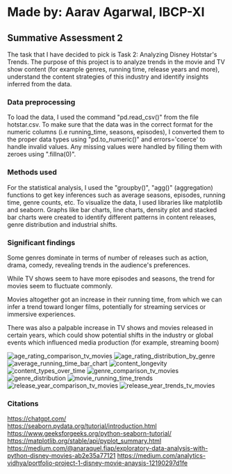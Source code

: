 # Made by: Aarav Agarwal, IBCP-XI
## Summative Assessment 2

The task that I have decided to pick is Task 2: Analyzing Disney Hotstar's Trends. The purpose of this project is to analyze trends in the movie and TV show content (for example genres, running time, release years and more), understand the content strategies of this industry and identify insights inferred from the data. <br/>

### Data preprocessing 
To load the data, I used the command "pd.read_csv()" from the file hotstar.csv. To make sure that the data was in the correct format for the numeric columns (i.e running_time, seasons, episodes), I converted them to the proper data types using "pd.to_numeric()" and errors='coerce' to handle invalid values. Any missing values were handled by filling them with zeroes using ".fillna(0)". <br/>

### Methods used
For the statistical analysis, I used the "groupby()", "agg()" (aggregation) functions to get key inferences such as average seasons, episodes, running time, genre counts, etc. To visualize the data, I used libraries like matplotlib and seaborn. Graphs like bar charts, line charts, density plot and stacked bar charts were created to identify different patterns in content releases, genre distribution and industrial shifts. <br/>

### Significant findings 
Some genres dominate in terms of number of releases such as action, drama, comedy, revealing trends in the audience's preferences. <br/>

While TV shows seem to have more episodes and seasons, the trend for movies seem to fluctuate commonly. <br/>

Movies altogether got an increase in their running time, from which we can infer a trend toward longer films, potentially for streaming services or immersive experiences. <br/>

There was also a palpable increase in TV shows and movies released in certain years, which could show potential shifts in the industry or global events which influenced media production (for example, streaming boom) <br/>


![age_rating_comparison_tv_movies](https://github.com/user-attachments/assets/dfce6892-d4db-4751-94f0-5804576312f5)
![age_rating_distribution_by_genre](https://github.com/user-attachments/assets/6fa488fd-527f-4000-84e0-1c85c0a268bd)
![average_running_time_bar_chart](https://github.com/user-attachments/assets/2477c958-617a-4541-b6bc-840d2098962c)
![content_longevity](https://github.com/user-attachments/assets/d1546a81-74cd-4b5c-aaf8-25bdc5e55c73)
![content_types_over_time](https://github.com/user-attachments/assets/da478a32-cdbf-47b7-903f-1e336b0c90fb)
![genre_comparison_tv_movies](https://github.com/user-attachments/assets/aacd4bc4-9625-4672-9228-efd4a4435b94)
![genre_distribution](https://github.com/user-attachments/assets/703302ae-e5d4-4c32-8054-c7bdbd024455)
![movie_running_time_trends](https://github.com/user-attachments/assets/8aec0dbd-3a87-467e-b516-d8a6ad95081d)
![release_year_comparison_tv_movies](https://github.com/user-attachments/assets/4864e244-acfd-4828-99e5-60eb6e2a4930)
![release_year_trends_tv_movies](https://github.com/user-attachments/assets/7182dd9f-e633-4d0b-8999-600298fa513f)

### Citations <br/>
https://chatgpt.com/ <br/>
https://seaborn.pydata.org/tutorial/introduction.html <br/>
https://www.geeksforgeeks.org/python-seaborn-tutorial/ <br/>
https://matplotlib.org/stable/api/pyplot_summary.html <br/>
https://medium.com/@anaraquel.fiap/exploratory-data-analysis-with-python-disney-movies-ab2e35a77121 
https://medium.com/analytics-vidhya/portfolio-project-1-disney-movie-anaysis-12190297d1fe


